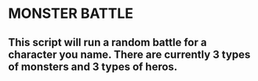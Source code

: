 # MONSTER BATTLE

## This script will run a random battle for a character you name. There are currently 3 types of monsters and 3 types of heros. 